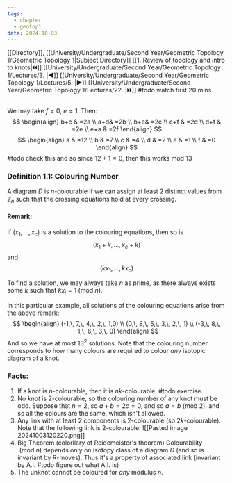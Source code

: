 ```yaml
---
tags:
  - chapter
  - geotop1
date: 2024-10-03
---
```

[[Directory]], [[University/Undergraduate/Second Year/Geometric Topology 1/Geometric Topology 1|Subject Directory]]
[[1. Review of topology and intro to knots|🞀🞀]] [[University/Undergraduate/Second Year/Geometric Topology 1/Lectures/3. |◀]] [[University/Undergraduate/Second Year/Geometric Topology 1/Lectures/5. |▶]] [[University/Undergraduate/Second Year/Geometric Topology 1/Lectures/22. |🞂🞂]]
#todo watch first 20 mins 
## 
### 
We may take ${} f=0 {}$, ${} e=1 {}$. Then:
$$
\begin{align}
b+c & =2a \\
  a+d& =2b \\
  b+e& =2c \\
 c+f & =2d \\
 d+f & =2e \\
 e+a & =2f
\end{align}
$$
$$
\begin{align}
a & =12 \\
 b & =7 \\
 c & =4 \\
 d & =2 \\
  e & =1 \\
 f & =0
\end{align}
$$
#todo check this
and so since ${} 12+1=0 {}$, then this works ${} \mathrm{mod}\  13  {}$ 
### Definition 1.1: Colouring Number
A diagram ${} D {}$ is ${} n {}$-colourable if we can assign at least 2 distinct values from ${} \mathbb{Z}_{n}$ such that the crossing equations hold at every crossing.
#### Remark:
If ${} (x_{1},\,\dots,\,x_{c}) {}$ is a solution to the colouring equations, then so is
$$
(x_{1}+k,\,\dots,\,x_{c}+k)
$$
and
$$
(kx_{1},\,\dots,\,kx_{c})
$$

To find a solution, we may always take $n$ as prime, as there always exists some $k$ such that ${} kx_{i}=1\:(\mathrm{mod}\  n)  {}$. 

In this particular example, all solutions of the colouring equations arise from the above remark:
$$
\begin{align}
(-1,\, 7,\, 4,\, 2,\, 1,0) \\
 (0,\, 8,\, 5,\, 3,\, 2,\, 1) \\
 (-3,\, 8,\, -1,\, 6,\, 3,\, 0)
\end{align}
$$
And so we have at most ${} 13^{2} {}$ solutions.
Note that the colouring number corresponds to how many colours are required to colour *any* isotopic diagram of a knot.
### Facts:
1) If a knot is ${} n$-colourable, then it is ${} nk {}$-colourable. #todo exercise
2) No *knot* is $2$-colourable, so the colouring number of any knot must be odd. 
Suppose that ${} n=2 {}$, so ${} a+b=2c=0 {}$, and so ${} a=b\:(\mathrm{mod}\  2)  {}$, and so all the colours are the same, which isn't allowed. 
3) Any link with at least 2 components is ${} 2$-colourable (so $2k {}$-colourable). Note that the following link is $2$-colourable:
![[Pasted image 20241003120220.png]]
4) Big Theorem (colorllary of Reidemeister's theorem)
Colourability ${} \:(\mathrm{mod}\  n)  {}$ depends only on isotopy class of a diagram ${} D {}$ (and so is invariant by R-moves). Thus it's a property of associated link (invariant by A.I. #todo figure out what A.I. is)
5) The unknot cannot be coloured for *any* modulus $n$. 